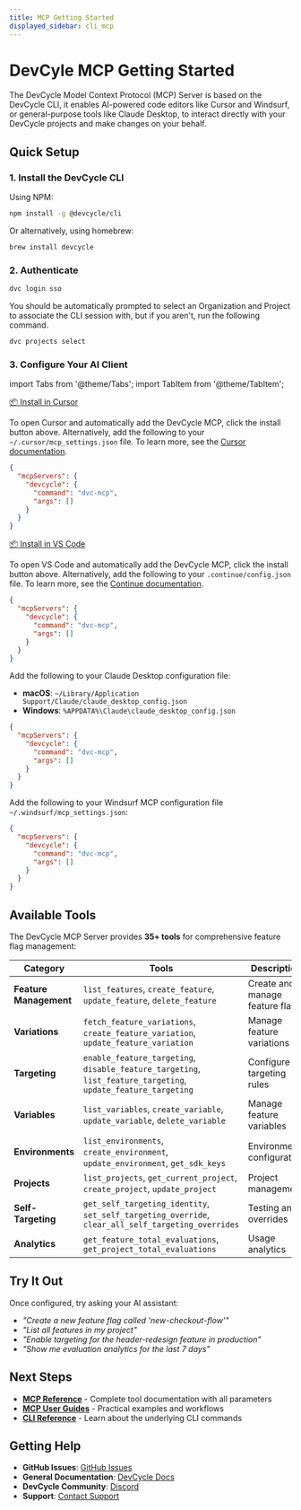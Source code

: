 ```yaml
---
title: MCP Getting Started
displayed_sidebar: cli_mcp
---
```


# DevCyle MCP Getting Started

The DevCycle Model Context Protocol (MCP) Server is based on the DevCycle CLI, it enables AI-powered code editors like Cursor and Windsurf, or general-purpose tools like Claude Desktop, to interact directly with your DevCycle projects and make changes on your behalf.

## Quick Setup

### 1. **Install the DevCycle CLI**

Using NPM:

```bash
npm install -g @devcycle/cli
```

Or alternatively, using homebrew:

```bash
brew install devcycle
```

### 2. **Authenticate**

```bash
dvc login sso
```

You should be automatically prompted to select an Organization and Project to associate the CLI session with, but if you aren't, run the following command.

```bash
dvc projects select
```

### 3. **Configure Your AI Client**

import Tabs from '@theme/Tabs';
import TabItem from '@theme/TabItem';

<Tabs groupId="mcp-clients">
<TabItem value="cursor" label="Cursor" default>

<a href="https://cursor.com/install-mcp?name=devcycle&config=eyJjb21tYW5kIjoiZHZjLW1jcCIsImFyZ3MiOltdfQo=" className="mcp-install-button">📦 Install in Cursor</a>

To open Cursor and automatically add the DevCycle MCP, click the install button above. Alternatively, add the following to your `~/.cursor/mcp_settings.json` file. To learn more, see the [Cursor documentation](https://docs.cursor.com/advanced/mcp).

```json
{
  "mcpServers": {
    "devcycle": {
      "command": "dvc-mcp",
      "args": []
    }
  }
}
```

</TabItem>
<TabItem value="vscode" label="VS Code">

<a href="https://vscode.dev/redirect/mcp/install?name=devcycle&config=%7B%22command%22%3A%22dvc-mcp%22%2C%22args%22%3A%5B%5D%7D" className="mcp-install-button">📦 Install in VS Code</a>

To open VS Code and automatically add the DevCycle MCP, click the install button above. Alternatively, add the following to your `.continue/config.json` file. To learn more, see the [Continue documentation](https://docs.continue.dev/reference/Model-Context-Protocol).

```json
{
  "mcpServers": {
    "devcycle": {
      "command": "dvc-mcp",
      "args": []
    }
  }
}
```

</TabItem>
<TabItem value="claude" label="Claude Desktop">

Add the following to your Claude Desktop configuration file:

- **macOS**: `~/Library/Application Support/Claude/claude_desktop_config.json`
- **Windows**: `%APPDATA%\Claude\claude_desktop_config.json`

```json
{
  "mcpServers": {
    "devcycle": {
      "command": "dvc-mcp",
      "args": []
    }
  }
}
```

</TabItem>
<TabItem value="windsurf" label="Windsurf">

Add the following to your Windsurf MCP configuration file `~/.windsurf/mcp_settings.json`:

```json
{
  "mcpServers": {
    "devcycle": {
      "command": "dvc-mcp",
      "args": []
    }
  }
}
```

</TabItem>
</Tabs>

## Available Tools

The DevCycle MCP Server provides **35+ tools** for comprehensive feature flag management:

| Category               | Tools                                                                                                         | Description                     |
| ---------------------- | ------------------------------------------------------------------------------------------------------------- | ------------------------------- |
| **Feature Management** | `list_features`, `create_feature`, `update_feature`, `delete_feature`                                         | Create and manage feature flags |
| **Variations**         | `fetch_feature_variations`, `create_feature_variation`, `update_feature_variation`                            | Manage feature variations       |
| **Targeting**          | `enable_feature_targeting`, `disable_feature_targeting`, `list_feature_targeting`, `update_feature_targeting` | Configure targeting rules       |
| **Variables**          | `list_variables`, `create_variable`, `update_variable`, `delete_variable`                                     | Manage feature variables        |
| **Environments**       | `list_environments`, `create_environment`, `update_environment`, `get_sdk_keys`                               | Environment configuration       |
| **Projects**           | `list_projects`, `get_current_project`, `create_project`, `update_project`                                    | Project management              |
| **Self-Targeting**     | `get_self_targeting_identity`, `set_self_targeting_override`, `clear_all_self_targeting_overrides`            | Testing and overrides           |
| **Analytics**          | `get_feature_total_evaluations`, `get_project_total_evaluations`                                              | Usage analytics                 |

## Try It Out

Once configured, try asking your AI assistant:

- _"Create a new feature flag called 'new-checkout-flow'"_
- _"List all features in my project"_
- _"Enable targeting for the header-redesign feature in production"_
- _"Show me evaluation analytics for the last 7 days"_

## Next Steps

- **[MCP Reference](/cli-mcp/mcp-reference)** - Complete tool documentation with all parameters
- **[MCP User Guides](/cli-mcp/mcp-guides)** - Practical examples and workflows
- **[CLI Reference](/cli/)** - Learn about the underlying CLI commands

## Getting Help

- **GitHub Issues**: [GitHub Issues](https://github.com/DevCycleHQ/cli/issues)
- **General Documentation**: [DevCycle Docs](https://docs.devcycle.com)
- **DevCycle Community**: [Discord](https://discord.gg/8uEqSsRKy5)
- **Support**: [Contact Support](mailto:support@devcycle.com)
